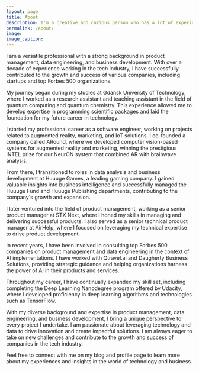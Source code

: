 ```yaml
---
layout: page
title: About
description: I'm a creative and curious person who has a lot of experience and fond moments working with design, websites, and marketing.
permalink: /about/
image: 
image_caption: 
---
```


I am a versatile professional with a strong background in product management, data engineering, and business development. With over a decade of experience working in the tech industry, I have successfully contributed to the growth and success of various companies, including startups and top Forbes 500 organizations.

My journey began during my studies at Gdańsk University of Technology, where I worked as a research assistant and teaching assistant in the field of quantum computing and quantum chemistry. This experience allowed me to develop expertise in programming scientific packages and laid the foundation for my future career in technology.

I started my professional career as a software engineer, working on projects related to augmented reality, marketing, and IoT solutions. I co-founded a company called ARound, where we developed computer vision-based systems for augmented reality and marketing, winning the prestigious INTEL prize for our NeurON system that combined AR with brainwave analysis.

From there, I transitioned to roles in data analysis and business development at Huuuge Games, a leading gaming company. I gained valuable insights into business intelligence and successfully managed the Huuuge Fund and Huuuge Publishing departments, contributing to the company's growth and expansion.

I later ventured into the field of product management, working as a senior product manager at STX Next, where I honed my skills in managing and delivering successful products. I also served as a senior technical product manager at AirHelp, where I focused on leveraging my technical expertise to drive product development.

In recent years, I have been involved in consulting top Forbes 500 companies on product management and data engineering in the context of AI implementations. I have worked with Qtravel.ai and Daugherty Business Solutions, providing strategic guidance and helping organizations harness the power of AI in their products and services.

Throughout my career, I have continually expanded my skill set, including completing the Deep Learning Nanodegree program offered by Udacity, where I developed proficiency in deep learning algorithms and technologies such as TensorFlow.

With my diverse background and expertise in product management, data engineering, and business development, I bring a unique perspective to every project I undertake. I am passionate about leveraging technology and data to drive innovation and create impactful solutions. I am always eager to take on new challenges and contribute to the growth and success of companies in the tech industry.

Feel free to connect with me on my blog and profile page to learn more about my experiences and insights in the world of technology and business.